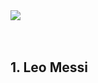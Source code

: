 <!DOCTYPE HTML>
<html lang="pl">
<head>
	<meta charset="uft-8"/>
	<title>Najlepsi piłkarze</title>
	<meta name="description" content="ciekawostki na temat piłki nożnej"/>
	<meta name="keywords" content="pomoc dla fanów piłki noznej"/>
	<meta http-equiv="X-UA-Compatible" content="IE=edge,chrome=1"/>

</head>

<body>
	<img src="img/giphy piłka.gif" /> <br/>
	<br/><br/>
	<h2>1. Leo Messi <h2/> <br/>
	<img src="img/leo messi.jpg/>
	<br/><br/>
	
	
	<h2>2. Cristiano ronaldo <h2/> <br/>
	<img src="img/ronaldo.jpg"/>
	<br/><br/>
	<h2>3. Robert Lewandowski <h2/> <br/>
	<img src="img/lewy.jpg"/>
</body>  
</html>



